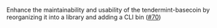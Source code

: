 Enhance the maintainability and usability of the tendermint-basecoin by
reorganizing it into a library and adding a CLI bin
([#70](https://github.com/informalsystems/basecoin-rs/issues/70))